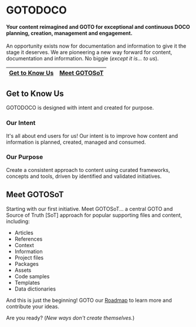 # GOTODOCO
#### Your content reimagined and GOTO for exceptional and continuous DOCO planning, creation, management and engagement.

An opportunity exists now for documentation and information to give it the stage it deserves. 
We are pioneering a new way forward for content, documentation and information. No biggie (_except it is... to us_).

| [Get to Know Us](#get-to-know-us) | [Meet GOTOSoT](#meet-gotosot) | 
| --| --| 

## Get to Know Us
GOTODOCO is designed with intent and created for purpose. 

### Our Intent 
It's all about end users for us! 
Our intent is to improve how content and information is planned, created, managed and consumed.

### Our Purpose
Create a consistent approach to content using curated frameworks, concepts and tools, driven by identified and validated initiatives.

## Meet GOTOSoT
Starting with our first initiative. Meet GOTOSoT... a central GOTO and Source of Truth [SoT] approach for popular supporting files and content, including:

- Articles
- References
- Context
- Information
- Project files
- Packages
- Assets
- Code samples
- Templates
- Data dictionaries

And this is just the beginning! GOTO our [Roadmap](https://github.com/orgs/GOTODOCO/projects/13/views/1) to learn more and contribute your ideas.

Are you ready? (_New ways don't create themselves._)
